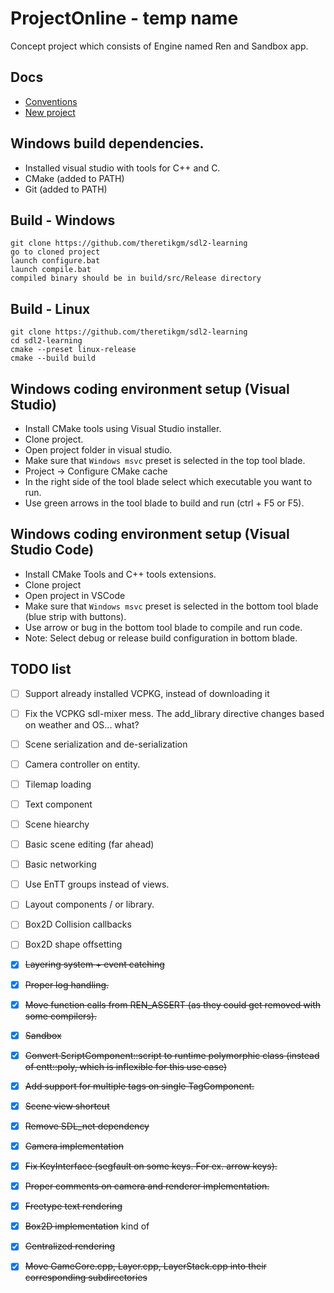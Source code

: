 # ProjectOnline - temp name
Concept project which consists of Engine named Ren and Sandbox app.

## Docs
- [Conventions](docs/typing.md "conventions")
- [New project](docs/new_project.md "new_project")

## Windows build dependencies.
- Installed visual studio with tools for C++ and C.
- CMake (added to PATH)
- Git (added to PATH)

## Build - Windows
    git clone https://github.com/theretikgm/sdl2-learning
    go to cloned project
    launch configure.bat
    launch compile.bat
    compiled binary should be in build/src/Release directory

## Build - Linux
    git clone https://github.com/theretikgm/sdl2-learning
    cd sdl2-learning
    cmake --preset linux-release
    cmake --build build

## Windows coding environment setup (Visual Studio)
- Install CMake tools using Visual Studio installer.
- Clone project.
- Open project folder in visual studio.
- Make sure that `Windows msvc` preset is selected in the top tool blade.
- Project -> Configure CMake cache
- In the right side of the tool blade select which executable you want to run.
- Use green arrows in the tool blade to build and run (ctrl + F5 or F5).

## Windows coding environment setup (Visual Studio Code)
- Install CMake Tools and C++ tools extensions.
- Clone project
- Open project in VSCode
- Make sure that `Windows msvc` preset is selected in the bottom tool blade (blue strip with buttons).
- Use arrow or bug in the bottom tool blade to compile and run code.
- Note: Select debug or release build configuration in bottom blade.


## TODO list
- [ ] Support already installed VCPKG, instead of downloading it
- [ ] Fix the VCPKG sdl-mixer mess. The add_library directive changes based on weather and OS... what?
- [ ] Scene serialization and de-serialization
- [ ] Camera controller on entity.
- [ ] Tilemap loading
- [ ] Text component
- [ ] Scene hiearchy
- [ ] Basic scene editing (far ahead)
- [ ] Basic networking
- [ ] Use EnTT groups instead of views.
- [ ] Layout components / or library.
- [ ] Box2D Collision callbacks
- [ ] Box2D shape offsetting
- [x] ~~Layering system + event catching~~
- [x] ~~Proper log handling.~~
- [x] ~~Move function calls from REN_ASSERT (as they could get removed with some compilers).~~
- [x] ~~Sandbox~~
- [x] ~~Convert ScriptComponent::script to runtime polymorphic class (instead of entt::poly, which is inflexible for this use case)~~
- [x] ~~Add support for multiple tags on single TagComponent.~~
- [x] ~~Scene view shortcut~~
- [x] ~~Remove SDL_net dependency~~
- [x] ~~Camera implementation~~
- [x] ~~Fix KeyInterface (segfault on some keys. For ex. arrow keys).~~
- [x] ~~Proper comments on camera and renderer implementation.~~
- [x] ~~Freetype text rendering~~
- [x] ~~Box2D implementation~~ kind of
- [x] ~~Centralized rendering~~
- [x] ~~Move GameCore.cpp, Layer.cpp, LayerStack.cpp into their corresponding subdirectories~~
 